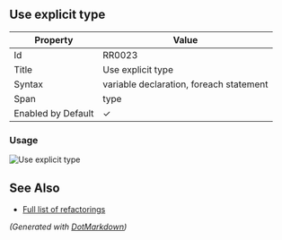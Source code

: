 ## Use explicit type

| Property           | Value                                   |
| ------------------ | --------------------------------------- |
| Id                 | RR0023                                  |
| Title              | Use explicit type                       |
| Syntax             | variable declaration, foreach statement |
| Span               | type                                    |
| Enabled by Default | &#x2713;                                |

### Usage

![Use explicit type](../../images/refactorings/UseExplicitType.png)

## See Also

* [Full list of refactorings](Refactorings.md)


*\(Generated with [DotMarkdown](http://github.com/JosefPihrt/DotMarkdown)\)*